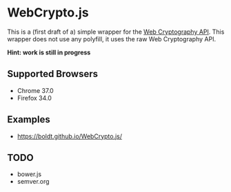 # WebCrypto.js

This is a (first draft of a) simple wrapper for the [Web Cryptography API](http://www.w3.org/TR/WebCryptoAPI/).
This wrapper does not use any polyfill, it uses the raw Web Cryptography API.

**Hint: work is still in progress**

## Supported Browsers

* Chrome 37.0
* Firefox 34.0

## Examples

* https://boldt.github.io/WebCrypto.js/

## TODO

* bower.js
* semver.org
